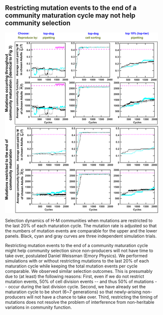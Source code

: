 ## Restricting mutation events to the end of a community maturation cycle may not help community selection

![RestrictingMutations](RestrictingMutations.png)

Selection dynamics of H-M communities when mutations are restricted to the last 20% of each maturation cycle. The mutation rate is adjusted so that the numbers of mutation events are comparable for the upper and the lower panels. Black, cyan and gray curves are three independent simulation trials.

Restricting mutation events to the end of a community maturation cycle might help community selection since non-producers will not have time to take over, postulated Daniel Weissman (Emory Physics). We performed simulations with or without restricting mutations to the last 20% of each maturation cycle while keeping the total mutation events per cycle comparable. We observed similar selection outcomes. This is presumably due to (at least) the following reasons: First, even if we do not restrict mutation events, 50% of cell division events -- and thus 50% of mutations -- occur during the last division cycle. Second, we have already set the maturation cycle to be short (6~7 generations) so that newly-arising non-producers will not have a chance to take over. Third, restricting the timing of mutations does not resolve the problem of interference from non-heritable variations in community function.
